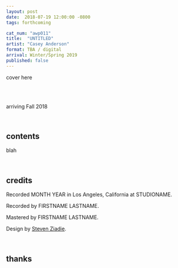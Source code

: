 ```yaml
---
layout: post
date:  2018-07-19 12:00:00 -0800
tags: forthcoming

cat_num: "awp011"
title:  "UNTITLED"
artist: "Casey Anderson"
format: TBA / digital
arrival: Winter/Spring 2019
published: false
---
```


cover here

<br/>

<br/>arriving Fall 2018

<br/>

## contents

blah

<br/>

## credits

Recorded MONTH YEAR in Los Angeles, California at STUDIONAME.

Recorded by FIRSTNAME LASTNAME.

Mastered by FIRSTNAME LASTNAME.

Design by [Steven Ziadie](http://s-ziadie.com/).

<br/>

## thanks
